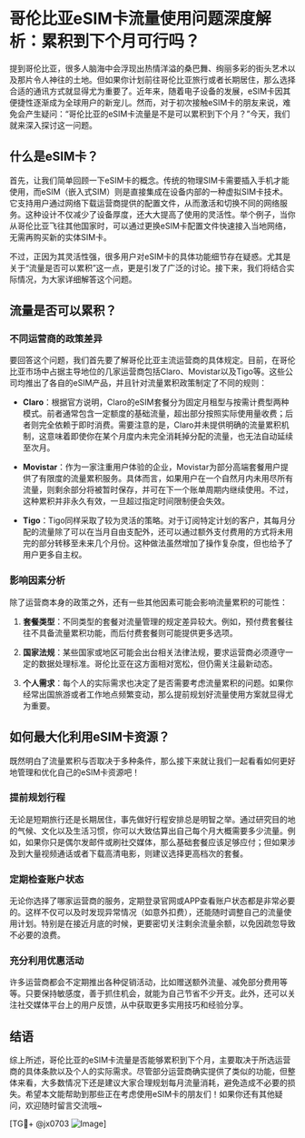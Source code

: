 # 哥伦比亚eSIM卡流量使用问题深度解析：累积到下个月可行吗？

提到哥伦比亚，很多人脑海中会浮现出热情洋溢的桑巴舞、绚丽多彩的街头艺术以及那片令人神往的土地。但如果你计划前往哥伦比亚旅行或者长期居住，那么选择合适的通讯方式就显得尤为重要了。近年来，随着电子设备的发展，eSIM卡因其便捷性逐渐成为全球用户的新宠儿。然而，对于初次接触eSIM卡的朋友来说，难免会产生疑问：“哥伦比亚的eSIM卡流量是不是可以累积到下个月？”今天，我们就来深入探讨这一问题。

## 什么是eSIM卡？

首先，让我们简单回顾一下eSIM卡的概念。传统的物理SIM卡需要插入手机才能使用，而eSIM（嵌入式SIM）则是直接集成在设备内部的一种虚拟SIM卡技术。它支持用户通过网络下载运营商提供的配置文件，从而激活和切换不同的网络服务。这种设计不仅减少了设备厚度，还大大提高了使用的灵活性。举个例子，当你从哥伦比亚飞往其他国家时，可以通过更换eSIM卡配置文件快速接入当地网络，无需再购买新的实体SIM卡。

不过，正因为其灵活性强，很多用户对eSIM卡的具体功能细节存在疑惑。尤其是关于“流量是否可以累积”这一点，更是引发了广泛的讨论。接下来，我们将结合实际情况，为大家详细解答这个问题。

## 流量是否可以累积？

### 不同运营商的政策差异

要回答这个问题，我们首先要了解哥伦比亚主流运营商的具体规定。目前，在哥伦比亚市场中占据主导地位的几家运营商包括Claro、Movistar以及Tigo等。这些公司均推出了各自的eSIM产品，并且针对流量累积政策制定了不同的规则：

- **Claro**：根据官方说明，Claro的eSIM套餐分为固定月租型与按需计费型两种模式。前者通常包含一定额度的基础流量，超出部分按照实际使用量收费；后者则完全依赖于即时消费。需要注意的是，Claro并未提供明确的流量累积机制，这意味着即使你在某个月度内未完全消耗掉分配的流量，也无法自动延续至次月。
  
- **Movistar**：作为一家注重用户体验的企业，Movistar为部分高端套餐用户提供了有限度的流量累积服务。具体而言，如果用户在一个自然月内未用尽所有流量，则剩余部分将被暂时保存，并可在下一个账单周期内继续使用。不过，这种累积并非永久有效，一旦超过指定时间限制便会失效。
  
- **Tigo**：Tigo同样采取了较为灵活的策略。对于订阅特定计划的客户，其每月分配的流量除了可以在当月自由支配外，还可以通过额外支付费用的方式将未用完的部分转移至未来几个月份。这种做法虽然增加了操作复杂度，但也给予了用户更多自主权。

### 影响因素分析

除了运营商本身的政策之外，还有一些其他因素可能会影响流量累积的可能性：

1. **套餐类型**：不同类型的套餐对流量管理的规定差异较大。例如，预付费套餐往往不具备流量累积功能，而后付费套餐则可能提供更多选项。
   
2. **国家法规**：某些国家或地区可能会出台相关法律法规，要求运营商必须遵守一定的数据处理标准。哥伦比亚在这方面相对宽松，但仍需关注最新动态。

3. **个人需求**：每个人的实际需求也决定了是否需要考虑流量累积的问题。如果你经常出国旅游或者工作地点频繁变动，那么提前规划好流量使用方案就显得尤为重要。

## 如何最大化利用eSIM卡资源？

既然明白了流量累积与否取决于多种条件，那么接下来就让我们一起看看如何更好地管理和优化自己的eSIM卡资源吧！

### 提前规划行程

无论是短期旅行还是长期居住，事先做好行程安排总是明智之举。通过研究目的地的气候、文化以及生活习惯，你可以大致估算出自己每个月大概需要多少流量。例如，如果你只是偶尔发邮件或刷社交媒体，那么基础套餐应该足够应付；但如果涉及到大量视频通话或者下载高清电影，则建议选择更高档次的套餐。

### 定期检查账户状态

无论你选择了哪家运营商的服务，定期登录官网或APP查看账户状态都是非常必要的。这样不仅可以及时发现异常情况（如意外扣费），还能随时调整自己的流量使用计划。特别是在接近月底的时候，更要密切关注剩余流量余额，以免因疏忽导致不必要的浪费。

### 充分利用优惠活动

许多运营商都会不定期推出各种促销活动，比如赠送额外流量、减免部分费用等等。只要保持敏感度，善于抓住机会，就能为自己节省不少开支。此外，还可以关注社交媒体平台上的用户反馈，从中获取更多实用技巧和经验分享。

## 结语

综上所述，哥伦比亚的eSIM卡流量是否能够累积到下个月，主要取决于所选运营商的具体条款以及个人的实际需求。尽管部分运营商确实提供了类似的功能，但整体来看，大多数情况下还是建议大家合理规划每月流量消耗，避免造成不必要的损失。希望本文能帮助到那些正在考虑使用eSIM卡的朋友们！如果你还有其他疑问，欢迎随时留言交流哦~

[TG💪+ @jx0703 ![Image](https://github.com/user-attachments/assets/dbca1d08-cadb-493c-b0ec-ad6f7a83f270)]
